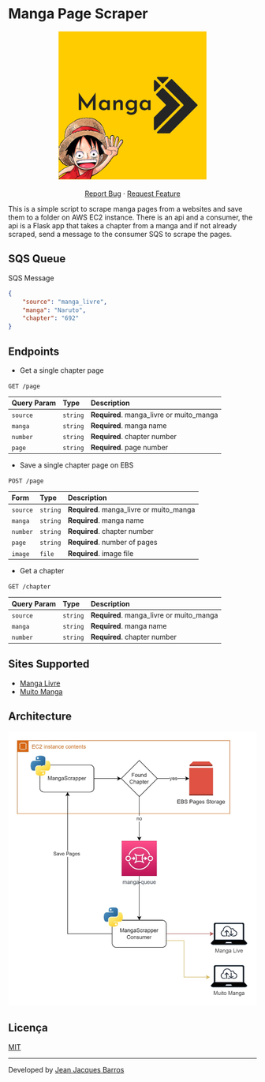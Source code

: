 # Manga Page Scraper

<p align="center">
    <img src="https://raw.githubusercontent.com/jjeanjacques10/mangajj/main/files/MangaJJLogo.jpg" width="300"/>
    <br />
    <br />
    <a href="https://github.com/jjeanjacques10/manga-scrapper-api/issues">Report Bug</a>
    ·
    <a href="https://github.com/jjeanjacques10/manga-scrapper-api/issues">Request Feature</a>
</p>

This is a simple script to scrape manga pages from a websites and save them to a folder on AWS EC2 instance. There is an api and a consumer, the api is a Flask app that takes a chapter from a manga and if not already scraped, send a message to the consumer SQS to scrape the pages.

## SQS Queue

SQS Message

``` json
{
    "source": "manga_livre",
    "manga": "Naruto",
    "chapter": "692"
}
```

## Endpoints

- Get a single chapter page

`GET /page`

| Query Param   | Type       | Description                           |
| :---------- | :--------- | :---------------------------------- |
| `source` | `string` | **Required**. manga_livre or muito_manga |
| `manga` | `string` | **Required**. manga name |
| `number` | `string` | **Required**. chapter number |
| `page` | `string` | **Required**. page number |

- Save a single chapter page on EBS

`POST /page`

| Form   | Type       | Description                           |
| :---------- | :--------- | :---------------------------------- |
| `source` | `string` | **Required**. manga_livre or muito_manga |
| `manga` | `string` | **Required**. manga name |
| `number` | `string` | **Required**. chapter number |
| `page` | `string` | **Required**. number of pages |
| `image` | `file` | **Required**. image file |

- Get a chapter

`GET /chapter`

| Query Param   | Type       | Description                           |
| :---------- | :--------- | :---------------------------------- |
| `source` | `string` | **Required**. manga_livre or muito_manga |
| `manga` | `string` | **Required**. manga name |
| `number` | `string` | **Required**. chapter number |

## Sites Supported

- [Manga Livre](https://mangalivre.net/)
- [Muito Manga](https://muitomanga.com/)

## Architecture

<img src="./files/diagram.jpg" width=600>

## Licença

[MIT](https://choosealicense.com/licenses/mit/)

---
Developed by [Jean Jacques Barros](https://github.com/jeanjacques10)

